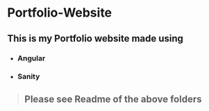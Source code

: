 # Portfolio-Website
## This is my Portfolio website made using
 + ### Angular
 + ### Sanity


> ##  Please see Readme of the above folders
